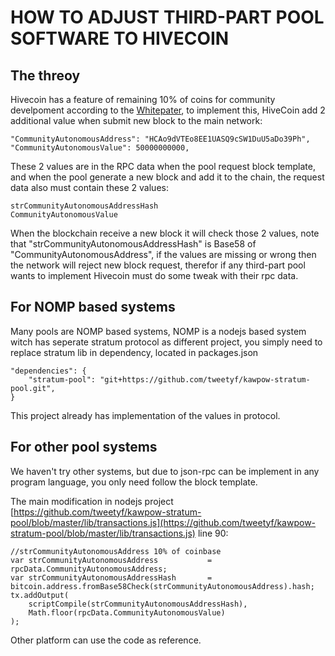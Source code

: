 # HOW TO ADJUST THIRD-PART POOL SOFTWARE TO HIVECOIN

## The threoy

Hivecoin has a feature of remaining 10% of coins for community develpoment according to the [Whitepater](https://github.com/HiveProject2021/Hivecoin/blob/main/whitepaper/README.md), to implement this, HiveCoin add 2 additional value when submit new block to the main network:

    "CommunityAutonomousAddress": "HCAo9dVTEo8EE1UASQ9cSW1DuU5aDo39Ph",
    "CommunityAutonomousValue": 50000000000,

These 2 values are in the RPC data when the pool request block template, and when the pool generate a new block and add it to the chain, the request data also must contain these 2 values:

    strCommunityAutonomousAddressHash
    CommunityAutonomousValue

When the blockchain receive a new block it will check those 2 values, note that "strCommunityAutonomousAddressHash" is Base58 of "CommunityAutonomousAddress", if the values are missing or wrong then the network will reject new block request, therefor if any third-part pool wants to implement Hivecoin must do some tweak with their rpc data.

## For NOMP based systems

Many pools are NOMP based systems, NOMP is a nodejs based system witch has seperate stratum protocol as different project, you simply need to replace stratum lib in dependency, located in packages.json

    "dependencies": {
        "stratum-pool": "git+https://github.com/tweetyf/kawpow-stratum-pool.git",
    }

This project already has implementation of the values in protocol.

## For other pool systems

We haven't try other systems, but due to json-rpc can be implement in any program language, you only need follow the block template.

The main modification in nodejs project [https://github.com/tweetyf/kawpow-stratum-pool/blob/master/lib/transactions.js](https://github.com/tweetyf/kawpow-stratum-pool/blob/master/lib/transactions.js) line 90:

    //strCommunityAutonomousAddress 10% of coinbase
    var strCommunityAutonomousAddress           = rpcData.CommunityAutonomousAddress;
    var strCommunityAutonomousAddressHash       = bitcoin.address.fromBase58Check(strCommunityAutonomousAddress).hash;
    tx.addOutput(
        scriptCompile(strCommunityAutonomousAddressHash),
        Math.floor(rpcData.CommunityAutonomousValue)
    );

Other platform can use the code as reference.
